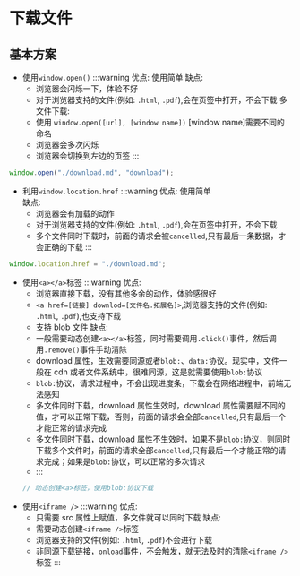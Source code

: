 # 下载文件

## 基本方案

- 使用`window.open()`
  :::warning
  优点: 使用简单
  缺点:
  - 浏览器会闪烁一下，体验不好
  - 对于浏览器支持的文件(例如: `.html`, `.pdf`),会在页签中打开，不会下载
    多文件下载:
  - 使用 `window.open([url], [window name])` [window name]需要不同的命名
  - 浏览器会多次闪烁
  - 浏览器会切换到左边的页签
    :::

```js
window.open("./download.md", "download");
```

- 利用`window.location.href`
  :::warning
  优点: 使用简单  
  缺点:
  - 浏览器会有加载的动作
  - 对于浏览器支持的文件(例如: `.html`, `.pdf`),会在页签中打开，不会下载
  - 多个文件同时下载时，前面的请求会被`cancelled`,只有最后一条数据，才会正确的下载
    :::

```js
window.location.href = "./download.md";
```

- 使用`<a></a>`标签
  :::warning
  优点:
  - 浏览器直接下载，没有其他多余的动作，体验感很好
  - `<a href=[链接] downlod=[文件名.拓展名]>`,浏览器支持的文件(例如: `.html`, `.pdf`),也支持下载
  - 支持 blob 文件
    缺点:
  - 一般需要动态创建`<a></a>`标签，同时需要调用`.click()`事件，然后调用`.remove()`事件手动清除
  - download 属性，生效需要同源或者`blob:`、`data:`协议。现实中，文件一般在 cdn 或者文件系统中，很难同源，这是就需要使用`blob:`协议
  - `blob:`协议，请求过程中，不会出现进度条，下载会在网络进程中，前端无法感知
  - 多文件同时下载，download 属性生效时，download 属性需要赋不同的值，才可以正常下载，否则，前面的请求会全部`cancelled`,只有最后一个才能正常的请求完成
  - 多文件同时下载，download 属性不生效时，如果不是`blob:`协议，则同时下载多个文件时，前面的请求全部`cancelled`,只有最后一个才能正常的请求完成；如果是`blob:`协议，可以正常的多次请求
  - :::
  ```js
  // 动态创建<a>标签，使用blob:协议下载
  ```
- 使用`<iframe />`
  :::warning
  优点:
  - 只需要 src 属性上赋值，多文件就可以同时下载
    缺点:
  - 需要动态创建`<iframe />`标签
  - 浏览器支持的文件(例如: `.html`, `.pdf`)不会进行下载
  - 非同源下载链接，`onload`事件，不会触发，就无法及时的清除`<iframe />`标签
    :::
